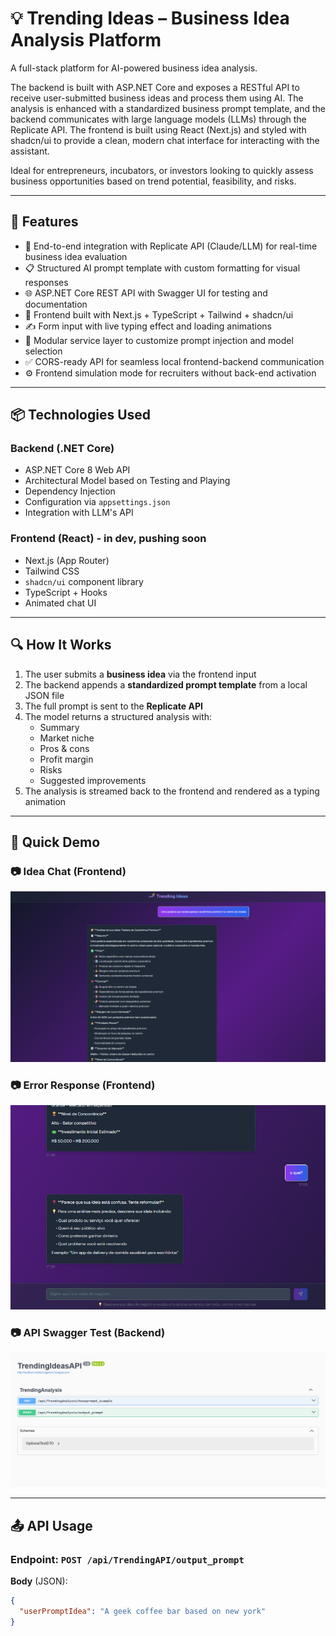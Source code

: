 # 💡 Trending Ideas – Business Idea Analysis Platform

A full-stack platform for AI-powered business idea analysis.

The backend is built with ASP.NET Core and exposes a RESTful API to receive user-submitted business ideas and process them using AI. The analysis is enhanced with a standardized business prompt template, and the backend communicates with large language models (LLMs) through the Replicate API. The frontend is built using React (Next.js) and styled with shadcn/ui to provide a clean, modern chat interface for interacting with the assistant.

Ideal for entrepreneurs, incubators, or investors looking to quickly assess business opportunities based on trend potential, feasibility, and risks.

---

## 🧠 Features

- 🔁 End-to-end integration with Replicate API (Claude/LLM) for real-time business idea evaluation
- 📋 Structured AI prompt template with custom formatting for visual responses
- 🌐 ASP.NET Core REST API with Swagger UI for testing and documentation
- 🧾 Frontend built with Next.js + TypeScript + Tailwind + shadcn/ui
- ✍️ Form input with live typing effect and loading animations
- 🧩 Modular service layer to customize prompt injection and model selection
- ✅ CORS-ready API for seamless local frontend-backend communication
- ⚙️ Frontend simulation mode for recruiters without back-end activation

---

## 📦 Technologies Used

### Backend (.NET Core)
- ASP.NET Core 8 Web API
- Architectural Model based on Testing and Playing
- Dependency Injection
- Configuration via `appsettings.json`
- Integration with LLM's API

### Frontend (React) - in dev, pushing soon
- Next.js (App Router)
- Tailwind CSS
- `shadcn/ui` component library
- TypeScript + Hooks
- Animated chat UI

---

## 🔍 How It Works

1. The user submits a **business idea** via the frontend input
2. The backend appends a **standardized prompt template** from a local JSON file
3. The full prompt is sent to the **Replicate API**
4. The model returns a structured analysis with:
   - Summary
   - Market niche
   - Pros & cons
   - Profit margin
   - Risks
   - Suggested improvements
5. The analysis is streamed back to the frontend and rendered as a typing animation

---

## 🚀 Quick Demo

### 📷 Idea Chat (Frontend)

![Chat UI with Response](images/1.png)

### 📷 Error Response (Frontend)

![Error Response](images/2.png)

### 📷 API Swagger Test (Backend)

![Swagger with Prompt](images/3.png)

---

## 📤 API Usage

### Endpoint: `POST /api/TrendingAPI/output_prompt`

**Body** (JSON):

```json
{
  "userPromptIdea": "A geek coffee bar based on new york"
}
